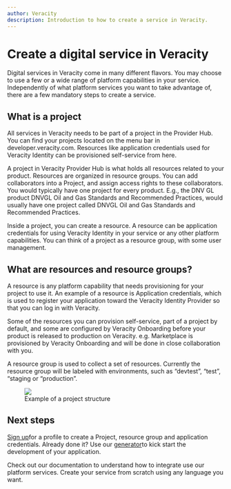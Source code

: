 ```yaml
---
author: Veracity
description: Introduction to how to create a service in Veracity.
---
```


# Create a digital service in Veracity

Digital services in Veracity come in many different flavors. You may choose to use a few or a wide range of platform capabilities in your service. Independently of what platform services you want to take advantage of, there are a few mandatory steps to create a service.


## What is a project

All services in Veracity needs to be part of a project in the Provider Hub. You can find your projects located on the menu bar in developer.veracity.com. Resources like application credentials used for Veracity Identity can be provisioned self-service from here.

A project in Veracity Provider Hub is what holds all resources related to your product. Resources are organized in resource groups. You can add collaborators into a Project, and assign access rights to these collaborators. You would typically have one project for every product. E.g., the DNV GL product DNVGL Oil and Gas Standards and Recommended Practices, would usually have one project called DNVGL Oil and Gas Standards and Recommended Practices.

Inside a project, you can create a resource. A resource can be application credentials for using Veracity Identity in your service or any other platform capabilities. You can think of a project as a resource group, with some user management.


## What are resources and resource groups?

A resource is any platform capability that needs provisioning for your project to use it. An example of a resource is Application credentials, which is used to register your application toward the Veracity Identity Provider so that you can log in with Veracity.

Some of the resources you can provision self-service,  part of a project by default, and some are configured by Veracity Onboarding before your product is released to production on Veracity. e.g. Marketplace is provisioned by Veracity Onboarding and will be done in close collaboration with you.

A resource group is used to collect a set of resources. Currently the resource group will be labeled with environments, such as “devtest”, “test”, “staging or “production”. 


<figure>
	<img src="/ProjectStructure.png"/>
	<figcaption>Example of a project structure</figcaption>
</figure>

## Next steps

[Sign up](https://developer.veracity.com/)for a profile to create a Project, resource group and application credentials. Already done it? Use our [generator](https://developer.veracity.com/docs/section/createaservice/generator/installgenerator)to kick start the development of your application. 

Check out our documentation to understand how to integrate use our platform services.
Create your service from scratch using any language you want. 
